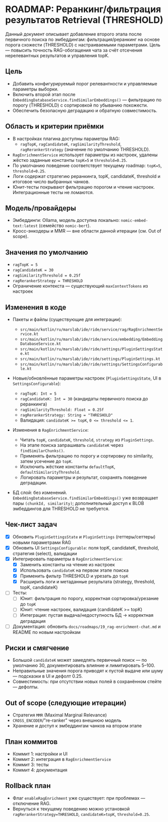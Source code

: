 # ROADMAP: Реранкинг/фильтрация результатов Retrieval (THRESHOLD)

Данный документ описывает добавление второго этапа после первичного поиска по эмбеддингам: фильтрация/реранкинг на основе порога схожести (THRESHOLD) с настраиваемыми параметрами. Цель — повысить точность RAG-обогащения чата за счёт отсечения нерелевантных результатов и управления topK.

## Цель
- Добавить конфигурируемый порог релевантности и управляемые параметры выборки.
- Включить второй этап после `EmbeddingDatabaseService.findSimilarEmbeddings()` — фильтрацию по порогу (THRESHOLD) с сортировкой по убыванию похожести.
- Обеспечить безопасную деградацию и обратную совместимость.

## Область и критерии приёмки
- В настройках плагина доступны параметры RAG:
  - `ragTopK`, `ragCandidateK`, `ragSimilarityThreshold`, `ragRerankerStrategy` (значение по умолчанию THRESHOLD).
- `RagEnrichmentService` использует параметры из настроек, удалены жёстко заданные константы `topK=5` и `threshold=0.25`.
- По умолчанию поведение соответствует текущему roadmap: `topK=5`, `threshold≈0.25`.
- Логи содержат стратегию реранкинга, topK, candidateK, threshold и итоговое число выбранных чанков.
- Юнит-тесты покрывают фильтрацию порогом и чтение настроек. Интеграционные тесты не ломаются.

## Модель/провайдеры
- Эмбеддинги: Ollama, модель доступна локально: `nomic-embed-text:latest` (семейство `nomic-bert`).
- Кросс-энкодеры и MMR — вне области данной итерации (см. Out of scope).

## Значения по умолчанию
- `ragTopK = 5`
- `ragCandidateK = 30`
- `ragSimilarityThreshold = 0.25f`
- `ragRerankerStrategy = THRESHOLD`
- Ограничение контекста — существующий `maxContextTokens` из настроек

## Изменения в коде

- Пакеты и файлы (существующие для интеграции):
  - `src/main/kotlin/ru/marslab/ide/ride/service/rag/RagEnrichmentService.kt`
  - `src/main/kotlin/ru/marslab/ide/ride/service/embedding/EmbeddingDatabaseService.kt`
  - `src/main/kotlin/ru/marslab/ide/ride/settings/PluginSettingsState.kt`
  - `src/main/kotlin/ru/marslab/ide/ride/settings/PluginSettings.kt`
  - `src/main/kotlin/ru/marslab/ide/ride/settings/SettingsConfigurable.kt`

- Новые/обновлённые параметры настроек (`PluginSettingsState`, UI в `SettingsConfigurable`):
  - `ragTopK: Int = 5`
  - `ragCandidateK: Int = 30` (кандидаты первичного поиска до реранкинга)
  - `ragSimilarityThreshold: Float = 0.25f`
  - `ragRerankerStrategy: String = "THRESHOLD"`
  - Валидация: `candidateK >= topK`, `0 <= threshold <= 1`.

- Изменения в `RagEnrichmentService`:
  - Читать `topK`, `candidateK`, `threshold`, `strategy` из `PluginSettings`.
  - На этапе поиска запрашивать `candidateK` через `findSimilarChunks()`.
  - Применять фильтрацию по порогу и сортировку по similarity, затем усечение до `topK`.
  - Исключить жёсткие константы `defaultTopK`, `defaultSimilarityThreshold`.
  - Логировать параметры и результат, сохранять поведение деградации.

- БД слой: без изменений. `EmbeddingDatabaseService.findSimilarEmbeddings()` уже возвращает пары `(chunkId, similarity)`; дополнительный доступ к BLOB эмбеддингов для THRESHOLD не требуется.

## Чек-лист задач

- [x] Обновить `PluginSettingsState` и `PluginSettings` (геттеры/сеттеры) новыми параметрами RAG
- [x] Обновить UI `SettingsConfigurable`: поля topK, candidateK, threshold, стратегия (select), валидации
- [x] Интегрировать параметры в `RagEnrichmentService`:
  - [x] Заменить константы на чтение из настроек
  - [x] Использовать `candidateK` на первом этапе поиска
  - [x] Применить фильтр THRESHOLD и урезать до `topK`
  - [x] Расширить логи и метаданные результата (strategy, threshold, topK, candidateK)
- [ ] Тесты:
  - [ ] Юнит: фильтрация по порогу, корректная сортировка/урезание до `topK`
  - [ ] Юнит: чтение настроек, валидация (candidateK >= topK)
  - [ ] Интеграция: пустая выдача/недоступность БД → корректная деградация
- [ ] Документация: обновить `docs/roadmaps/19_rag-enrichment-chat.md` и README по новым настройкам

## Риски и смягчение
- Большой `candidateK` может замедлять первичный поиск — по умолчанию 30, документировать влияние и лимитировать 5–100.
- Неправильные значения порога приводят к пустой выдаче или шуму — подсказки в UI и дефолт 0.25.
- Совместимость: при отсутствии новых полей в сохранённом стейте — дефолты.

## Out of scope (следующие итерации)
- Стратегия `MMR` (Maximal Marginal Relevance)
- `CROSS_ENCODER`/"re-ranker" через внешнюю модель
- Хранение и доступ к эмбеддингам чанков на втором этапе

## План коммитов
- Коммит 1: настройки и UI
- Коммит 2: интеграция в `RagEnrichmentService`
- Коммит 3: тесты
- Коммит 4: документация

## Rollback план
- Флаг `enableRagEnrichment` уже существует: при проблемах — отключение RAG.
- Вернуться к текущему поведению можно установкой `ragRerankerStrategy=THRESHOLD`, `candidateK=topK`, `threshold=0.25`.
